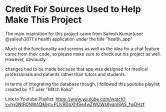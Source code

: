 # Credit For Sources Used to Help Make This Project

The main inspiration for this project came from Sailesh Kumar(user @sailesh307)'s health application under the title "health_app"

Much of the functionality and screens as well as the idea for a chat feature came from their code, so please make sure to check out his project as well. However, obviously

changes had to be made because that app was designed for medical professionals and patients rather than tutors and students.

In terms of integrating the database though, I followed this youtube playlist created by YT user "Mitch Koko"

Link to Youtube Playlist: https://www.youtube.com/watch?v=hy0NtR0NW4Q&list=PLlvRDpXh1Se4wZWOWs8yapI8AS_fwDHzf
